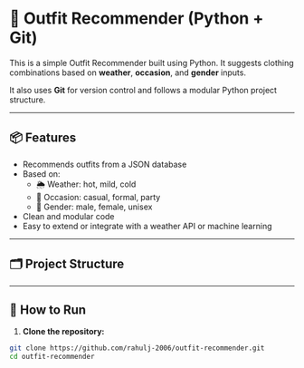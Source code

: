 # 👕 Outfit Recommender (Python + Git)

This is a simple Outfit Recommender built using Python. It suggests clothing combinations based on **weather**, **occasion**, and **gender** inputs.

It also uses **Git** for version control and follows a modular Python project structure.

---

## 📦 Features

- Recommends outfits from a JSON database
- Based on:
  - 🌦️ Weather: hot, mild, cold
  - 🎉 Occasion: casual, formal, party
  - 🚻 Gender: male, female, unisex
- Clean and modular code
- Easy to extend or integrate with a weather API or machine learning

---

## 🗂️ Project Structure


---

## 🚀 How to Run

1. **Clone the repository:**

```bash
git clone https://github.com/rahulj-2006/outfit-recommender.git
cd outfit-recommender


